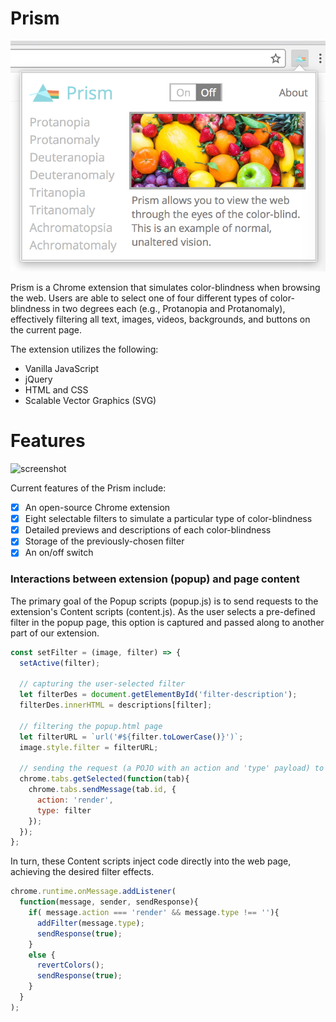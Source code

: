 # Prism

![screenshot](docs/screenshot.png)

Prism is a Chrome extension that simulates color-blindness when browsing the web. Users are able to select one of four different types of color-blindness in two degrees each (e.g., Protanopia and Protanomaly), effectively filtering all text, images, videos, backgrounds, and buttons on the current page.

The extension utilizes the following:

- Vanilla JavaScript
- jQuery
- HTML and CSS
- Scalable Vector Graphics (SVG)

# Features

![screenshot](docs/example.gif)

Current features of the Prism include:

- [X] An open-source Chrome extension
- [X] Eight selectable filters to simulate a particular type of color-blindness
- [X] Detailed previews and descriptions of each color-blindness
- [X] Storage of the previously-chosen filter
- [X] An on/off switch

### Interactions between extension (popup) and page content

The primary goal of the Popup scripts (popup.js) is to send requests to the extension's Content scripts (content.js). As the user selects a pre-defined filter in the popup page, this option is captured and passed along to another part of our extension.

```javascript
const setFilter = (image, filter) => {
  setActive(filter);

  // capturing the user-selected filter
  let filterDes = document.getElementById('filter-description');
  filterDes.innerHTML = descriptions[filter];

  // filtering the popup.html page
  let filterURL = `url('#${filter.toLowerCase()}')`;
  image.style.filter = filterURL;

  // sending the request (a POJO with an action and 'type' payload) to the Content scripts
  chrome.tabs.getSelected(function(tab){
    chrome.tabs.sendMessage(tab.id, {
      action: 'render',
      type: filter
    });
  });
};
```

In turn, these Content scripts inject code directly into the web page, achieving the desired filter effects.

```javascript
chrome.runtime.onMessage.addListener(
  function(message, sender, sendResponse){
    if( message.action === 'render' && message.type !== ''){
      addFilter(message.type);
      sendResponse(true);
    }
    else {
      revertColors();
      sendResponse(true);
    }
  }
);
```

<!-- First, an SVG script containing all color filters is injected directly into the page. These filters are represented by the Color Matrix Library, whose values are customized to simulate a particular type of color-blindness (e.g., Deuteranopia, Deuteranomaly, etc.).

As a user selects a type of color-blindness, Prism modifies the page by calling CSS’ built-in filter property, which provides graphical effects to elements of the page. Using a url value that points to the user-selected filter from the SVG script, Prism then applies styling to all elements of the page: text, images, videos, backgrounds, and buttons alike. -->
